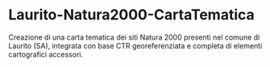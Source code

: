 # Laurito-Natura2000-CartaTematica
Creazione di una carta tematica dei siti Natura 2000 presenti nel comune di Laurito (SA), integrata con base CTR georeferenziata e completa di elementi cartografici accessori.

